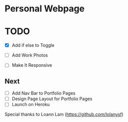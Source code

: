 Personal Webpage
==========

# TODO
- [X] Add if else to Toggle
- [ ] Add Work Photos
- [ ] Make It Responsive


## Next
- [ ] Add Nav Bar to Portfolio Pages
- [ ] Design Page Layout for Portfolio Pages
- [ ] Launch on Heroku

Special thanks to Loann Lam (https://github.com/lolanysf)
